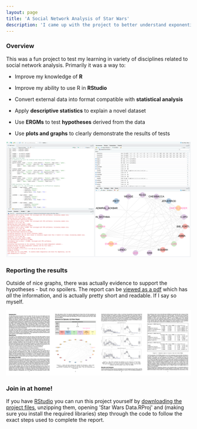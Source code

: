 ```yaml
---
layout: page
title: 'A Social Network Analysis of Star Wars'
description: 'I came up with the project to better understand exponential random graph modelling (ERGM), and used it to test hypothesis on the correlation between force sensitivity and character interaction in Star Wars. Fun, but also informative!'
---
```


### Overview

This was a fun project to test my learning in variety of disciplines related to social network analysis. Primarily it was a way to:

- Improve my knowledge of **R**
 
- Improve my ability to use R in **RStudio**

- Convert external data into format compatible with **statistical analysis**

- Apply **descriptive statistics** to explain a novel dataset

- Use **ERGMs** to test **hypotheses** derived from the data

- Use **plots and graphs** to clearly demonstrate the results of tests

![Screenshot of the project running in RStudio](/assets/images/rstudio_star_wars_screenshot.png)

### Reporting the results

Outside of nice graphs, there was actually evidence to support the hypotheses - but no spoilers. The report can be [viewed as a pdf](/assets/documents/star_wars_analysis_report.pdf) which has *all* the information, and is actually pretty short and readable. If I say so myself.

![A preview of the report](/assets/images/report_preview.png)

### Join in at home!

If you have [RStudio](https://www.rstudio.com) you can run this project yourself by [downloading the project files](/assets/files/star_wars_r_project.zip), unzipping them, opening 'Star Wars Data.RProj' and (making sure you install the required libraries) step through the code to follow the exact steps used to complete the report.
